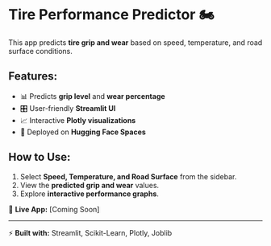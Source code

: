 # Tire Performance Predictor 🏍️  
This app predicts **tire grip and wear** based on speed, temperature, and road surface conditions.  

## Features:  
- 📊 Predicts **grip level** and **wear percentage**  
- 🎛️ User-friendly **Streamlit UI**  
- 📈 Interactive **Plotly visualizations**  
- 🚀 Deployed on **Hugging Face Spaces**  

## How to Use:  
1. Select **Speed, Temperature, and Road Surface** from the sidebar.  
2. View the **predicted grip and wear** values.  
3. Explore **interactive performance graphs**.  

🔗 **Live App:** [Coming Soon]  

---
⚡ **Built with:** Streamlit, Scikit-Learn, Plotly, Joblib  
